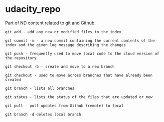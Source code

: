 # udacity_repo
Part of ND content related to git and Github.


    git add - add any new or modified files to the index
    
    git commit -m - a new commit containing the current contents of the index and the given log message describing the changes
    
    git push - frequently used to move local code to the cloud version of the repository
    
    git checkout -b - create and move to a new branch
    
    git checkout - used to move across branches that have already been created
    
    git branch - lists all branches
    
    git status - lists the status of the files that are updated or new
    
    git pull - pull updates from Github (remote) to local
    
    git branch -d deletes local branch


